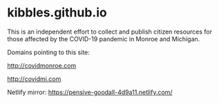 # kibbles.github.io
This is an independent effort to collect and publish citizen resources for those affected by the COVID-19 pandemic in Monroe and Michigan.

Domains pointing to this site:

http://covidmonroe.com

http://covidmi.com

Netlify mirror:
https://pensive-goodall-4d9a11.netlify.com/
